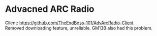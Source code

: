 # Advacned ARC Radio
Client: https://github.com/TheEndBoss-101/AdvArcRadio-Client  
Removed downloading feature, unreliable. GM13B also had this problem.
